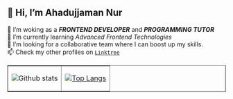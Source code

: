 ## 👋 Hi, I’m **Ahadujjaman Nur**
👀 I’m woking as a ***FRONTEND DEVELOPER*** and ***PROGRAMMING TUTOR***  
🌱 I’m currently learning *Advanced Frontend Technologies*  
💞️ I’m looking for a collaborative team where I can boost up my skills.  
📫 Check my other profiles on [`Linktree`](https://linktr.ee/ahadnur44)

<!---
ahadnur/ahadnur is a ✨ special ✨ repository because its `README.md` (this file) appears on your GitHub profile.
You can click the Preview link to take a look at your changes.
--->

<table align="center" border="none">
   <tr>
     <td> 
        
   ![Github stats](https://github-readme-stats.vercel.app/api?username=ahadnur&theme=radical&show_icons=true&count_private=true&hide=issues) </td>
     <td> [![Top Langs](https://github-readme-stats.vercel.app/api/top-langs/?username=yeazin&theme=radical&layout=compact)](https://github.com/yeazin) </td>
   </tr>
  </table>
